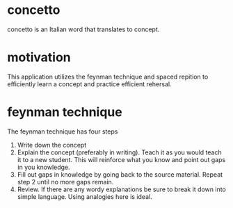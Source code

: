# concetto
concetto is an Italian word that translates to concept. 

# motivation
This application utilizes the feynman technique and spaced repition to efficiently learn a concept and practice efficient rehersal.

# feynman technique
The feynman technique has four steps
1. Write down the concept
2. Explain the concept (preferably in writing). Teach it as you would teach it to a new student. This will reinforce what you know and point out gaps in you knowledge.
3. Fill out gaps in knowledge by going back to the source material. Repeat step 2 until no more gaps remain.
4. Review. If there are any wordy explanations be sure to break it down into simple language. Using analogies here is ideal.
